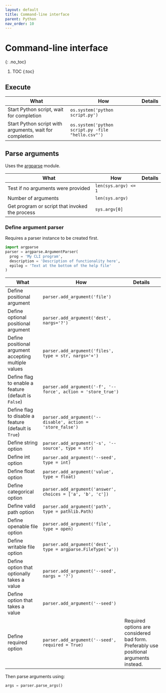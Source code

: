 ```yaml
---
layout: default
title: Command-line interface
parent: Python
nav_order: 10
---
```


# Command-line interface
{: .no_toc}

1. TOC
{:toc}

## Execute

| What | How | Details |
|---|---|---|
| Start Python script, wait for completion | `os.system('python script.py')` | |
| Start Python script with arguments, wait for completion | `os.system('python script.py -file "hello.csv"')` | |


## Parse arguments

Uses the [argparse](https://docs.python.org/3/library/argparse.html#) module.

| What | How | Details |
|---|---|---|
| Test if no arguments were provided | `len(sys.argv) <= 1` | |
| Number of arguments | `len(sys.argv)` | |
| Get program or script that invoked the process | `sys.argv[0]` | |

### Define argument parser

Requires a parser instance to be created first.
```python
import argparse
parser = argparse.ArgumentParser(
  prog = 'My CLI program',
  description = 'Description of functionality here',
  epilog = 'Text at the bottom of the help file'
)
```

| What | How | Details |
|---|---|---|
| Define positional argument | `parser.add_argument('file')` | |
| Define optional positional argument | `parser.add_argument('dest', nargs='?')` | |
| Define positional argument accepting multiple values | `parser.add_argument('files', type = str, nargs='+')` | |
| Define flag to enable a feature (default is `False`) | `parser.add_argument('-f', '--force', action = 'store_true')` | |
| Define flag to disable a feature (default is `True`) | `parser.add_argument('--disable', action = 'store_false')` | |
| Define string option | `parser.add_argument('-s', '--source', type = str)` | |
| Define int option | `parser.add_argument('--seed', type = int)` | |
| Define float option | `parser.add_argument('value', type = float)` | |
| Define categorical option | `parser.add_argument('answer', choices = ['a', 'b', 'c'])` | |
| Define valid path option | `parser.add_argument('path', type = pathlib.Path)` | |
| Define openable file option | `parser.add_argument('file', type = open)` | |
| Define writable file option | `parser.add_argument('dest', type = argparse.FileType('w'))` | |
| Define option that optionally takes a value | `parser.add_argument('--seed', nargs = '?')` | |
| Define option that takes a value | `parser.add_argument('--seed')` | |
| Define required option | `parser.add_argument('--seed', required = True)` | Required options are considered bad form. Preferably use positional arguments instead. |

Then parse arguments using:

```python
args = parser.parse_args()
```
